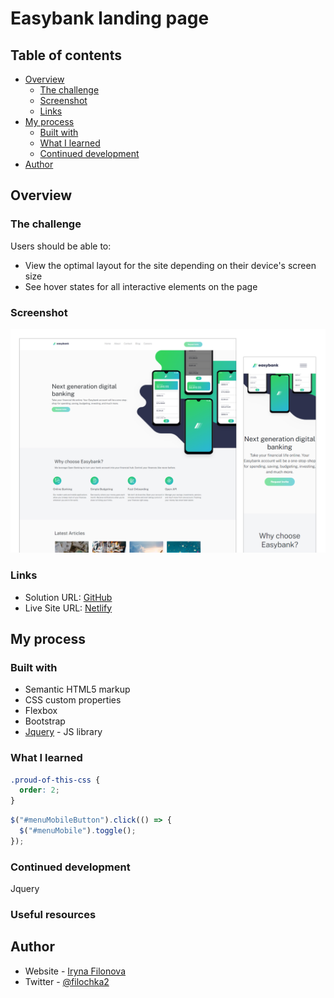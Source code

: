 # Easybank landing page 

## Table of contents

- [Overview](#overview)
  - [The challenge](#the-challenge)
  - [Screenshot](#screenshot)
  - [Links](#links)
- [My process](#my-process)
  - [Built with](#built-with)
  - [What I learned](#what-i-learned)
  - [Continued development](#continued-development)
- [Author](#author)

## Overview

### The challenge

Users should be able to:

- View the optimal layout for the site depending on their device's screen size
- See hover states for all interactive elements on the page

### Screenshot

![](./Screenshot.png)

### Links

- Solution URL: [GitHub](https://github.com/wonder-filka/Easybank-landing-page)
- Live Site URL: [Netlify](https://mellifluous-scone-932faf.netlify.app/)

## My process

### Built with

- Semantic HTML5 markup
- CSS custom properties
- Flexbox
- Bootstrap
- [Jquery](https://jquery.com/) - JS library

### What I learned

```css
.proud-of-this-css {
  order: 2;
}
```

```js
$("#menuMobileButton").click(() => {
  $("#menuMobile").toggle();
});
```

### Continued development

Jquery

### Useful resources

## Author

- Website - [Iryna Filonova](https://sensational-cactus-93a152.netlify.app/)
- Twitter - [@filochka2](https://twitter.com/filochka2)
